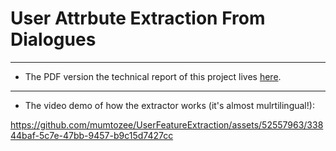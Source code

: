# User Attrbute Extraction From Dialogues
<hr>

- The PDF version the technical report of this project lives <a href="https://drive.google.com/file/d/1M00P3gj16uP8T2znqOw7Qjsg0Yj113Fs/view?usp=sharing">here</a>.
<hr>

- The video demo of how the extractor works (it's almost mulrtilingual!):

https://github.com/mumtozee/UserFeatureExtraction/assets/52557963/33844baf-5c7e-47bb-9457-b9c15d7427cc

